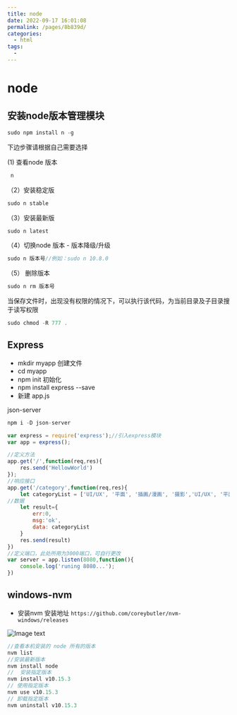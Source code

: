 ```yaml
---
title: node
date: 2022-09-17 16:01:08
permalink: /pages/8b839d/
categories:
  - html
tags:
  - 
---
```

# node
## 安装node版本管理模块
```js
sudo npm install n -g
```
下边步骤请根据自己需要选择

(1) 查看node 版本
``` js
 n
```

（2）安装稳定版
```js
sudo n stable
```
（3）安装最新版
```js
sudo n latest
```
（4）切换node 版本 - 版本降级/升级
```js
sudo n 版本号//例如：sudo n 10.8.0
```
（5） 删除版本
```js
sudo n rm 版本号
```
当保存文件时，出现没有权限的情况下，可以执行该代码，为当前目录及子目录搜于读写权限
```js
sudo chmod -R 777 .
```

## Express

* mkdir myapp  创建文件
* cd myapp
* npm init 初始化
* npm install express --save
* 新建 app.js 

json-server
```js
npm i -D json-server
```
```js
var express = require('express');//引入express模块
var app = express();

//定义方法
app.get('/',function(req,res){
    res.send('HellowWorld')
});
//响应接口
app.get('/category',function(req,res){
    let categoryList = ['UI/UX', '平面', '插画/漫画', '摄影','UI/UX', '平面', '插画/漫画', '摄影'];
//数据
    let result={
        err:0,
        msg:'ok',
        data: categoryList
    }
    res.send(result)
})
//定义端口，此处所用为3000端口，可自行更改
var server = app.listen(8080,function(){
    console.log('runing 8080...');
})
```

## windows-nvm
* 安装nvm
安装地址 `https://github.com/coreybutler/nvm-windows/releases`


![Image text](https://p1-jj.byteimg.com/tos-cn-i-t2oaga2asx/gold-user-assets/2019/10/29/16e1682c57b8f8ab~tplv-t2oaga2asx-jj-mark:3024:0:0:0:q75.awebp
)
```js
//查看本机安装的 node 所有的版本
nvm list
//安装最新版本
nvm install node
//  安装指定版本
nvm install v10.15.3
// 使用指定版本
nvm use v10.15.3
// 卸载指定版本
nvm uninstall v10.15.3
```
